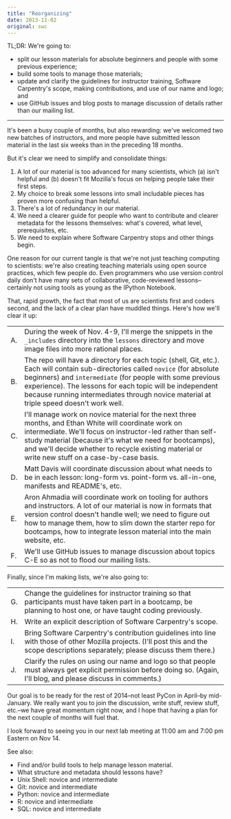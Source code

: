```yaml
---
title: "Reorganizing"
date: 2013-11-02
original: swc
---
```

<p>TL;DR: We're going to:</p>
<ul>
  <li>
    split our lesson materials for absolute beginners and people with some previous experience;
  </li>
  <li>
    build some tools to manage those materials;
  </li>
  <li>
    update and clarify the guidelines for instructor training,
    Software Carpentry's scope,
    making contributions,
    and use of our name and logo; and
  </li>
  <li>
    use GitHub issues and blog posts to manage discussion of details
    rather than our mailing list.
  </li>
</ul>
<hr/>
<p>
  It's been a busy couple of months, but also rewarding:
  we've welcomed two new batches of instructors,
  and more people have submitted lesson material in the last six weeks
  than in the preceding 18 months.
</p>
<p>
  But it's clear we need to simplify and consolidate things:
</p>
<ol>
  <li>
    A lot of our material is too advanced for many scientists, which
    (a) isn't helpful and
    (b) doesn't fit Mozilla's focus on helping people take their first steps.
  </li>
  <li>
    My choice to break some lessons into small includable pieces
    has proven more confusing than helpful.
  </li>
  <li>
    There's a lot of redundancy in our material.
  </li>
  <li>
    We need a clearer guide for people who want to contribute
    and clearer metadata for the lessons themselves:
    what's covered, what level, prerequisites, etc.
  </li>
  <li>
    We need to explain where Software Carpentry stops and other things begin.
  </li>
</ol>
<p>
  One reason for our current tangle is that
  we're not just teaching computing to scientists:
  we're also creating teaching materials using open source practices,
  which few people do.
  Even programmers who use version control daily don't have many sets of collaborative,
  code-reviewed lessons–certainly not using
  tools as young as the IPython Notebook.
</p>
<p>
  That,
  rapid growth,
  the fact that most of us are scientists first and coders second,
  and the lack of a clear plan have muddled things.
  Here's how we'll clear it up:
</p>
<table class="centered">
  <tr>
    <td>A.</td>
    <td>
      During the week of Nov. 4-9,
      I'll merge the snippets in the <code>_includes</code> directory
      into the <code>lessons</code> directory
      and move image files into more rational places.
    </td>
  </tr>
  <tr>
    <td>B.</td>
    <td>
      The repo will have a directory for each topic (shell, Git, etc.).
      Each will contain sub-directories called <code>novice</code> (for absolute beginners)
      and <code>intermediate</code> (for people with some previous experience).
      The lessons for each topic will be independent
      because running intermediates through novice material at triple speed doesn't work well.
    </td>
  </tr>
  <tr>
    <td>
      C.
    </td>
    <td>
      I'll manage work on novice material for the next three months,
      and Ethan White will coordinate work on intermediate.
      We'll focus on instructor-led rather than self-study material
      (because it's what we need for bootcamps),
      and we'll decide whether to recycle existing material or write new stuff
      on a case-by-case basis.
    </td>
  </tr>
  <tr>
    <td>D.</td>
    <td>
      Matt Davis will coordinate discussion about what needs to be in each lesson:
      long-form vs. point-form vs. all-in-one,
      manifests and README's,
      etc.
    </td>
  </tr>
  <tr>
    <td>E.</td>
    <td>
      Aron Ahmadia will coordinate work on tooling for authors and instructors.
      A lot of our material is now in formats that version control doesn't handle well;
      we need to figure out how to manage them,
      how to slim down the starter repo for bootcamps,
      how to integrate lesson material into the main website,
      etc.
    </td>
  </tr>
  <tr>
    <td>F.</td>
    <td>
      We'll use GitHub issues to manage discussion about topics C-E
      so as not to flood our mailing lists.
    </td>
  </tr>
</table>
<p>
  Finally, since I'm making lists, we're also going to:
</p>
<table class="centered">
  <tr>
    <td>G.</td>
    <td>
      Change the guidelines for instructor training so that
      participants must have taken part in a bootcamp,
      be planning to host one,
      or have taught coding previously.
    </td>
  </tr>
  <tr>
    <td>H.</td>
    <td>
      Write an explicit description of Software Carpentry's scope.
    </td>
  </tr>
  <tr>
    <td>I.</td>
    <td>
      Bring Software Carpentry's contribution guidelines into line with
      those of other Mozilla projects.
      (I'll post this and the scope descriptions separately;
      please discuss them there.)
    </td>
  </tr>
  <tr>
    <td>J.</td>
    <td>
      Clarify the rules on using our name and logo
      so that people must always get explicit permission before doing so.
      (Again, I'll blog, and please discuss in comments.)
    </td>
  </tr>
</table>
<p>
  Our goal is to be ready for the rest of 2014–not least PyCon in April–by mid-January.
  We really want you to join the discussion, write stuff, review stuff, etc.–we have
  great momentum right now,
  and I hope that having a plan for the next couple of months will fuel that.
</p>
<p>
  I look forward to seeing you in our next lab meeting
  at 11:00 am and 7:00 pm Eastern on Nov 14.
</p>
<p>
  See also:
</p>
<ul>
  <li>Find and/or build tools to help manage lesson material.</li>
  <li>What structure and metadata should lessons have?</li>
  <li>Unix Shell: novice and intermediate</li>
  <li>Git: novice and intermediate</li>
  <li>Python: novice and intermediate</li>
  <li>R: novice and intermediate</li>
  <li>SQL: novice and intermediate</li>
</ul>
